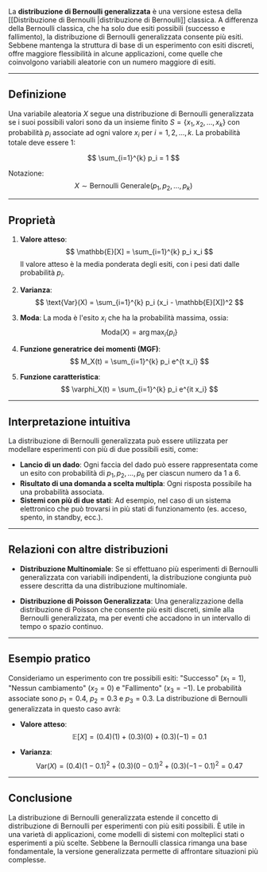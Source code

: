 La **distribuzione di Bernoulli generalizzata** è una versione estesa della [[Distribuzione di Bernoulli |distribuzione di Bernoulli]] classica. A differenza della Bernoulli classica, che ha solo due esiti possibili (successo e fallimento), la distribuzione di Bernoulli generalizzata consente più esiti. Sebbene mantenga la struttura di base di un esperimento con esiti discreti, offre maggiore flessibilità in alcune applicazioni, come quelle che coinvolgono variabili aleatorie con un numero maggiore di esiti.

---

## Definizione

Una variabile aleatoria $X$ segue una distribuzione di Bernoulli generalizzata se i suoi possibili valori sono da un insieme finito $S = \{x_1, x_2, \dots, x_k\}$ con probabilità $p_i$ associate ad ogni valore $x_i$ per $i = 1, 2, \dots, k$. La probabilità totale deve essere 1:

$$
\sum_{i=1}^{k} p_i = 1
$$

Notazione: $$X \sim \text{Bernoulli Generale}(p_1, p_2, \dots, p_k)$$

---

## Proprietà

1. **Valore atteso**:
   $$
   \mathbb{E}[X] = \sum_{i=1}^{k} p_i x_i
   $$
   Il valore atteso è la media ponderata degli esiti, con i pesi dati dalle probabilità $p_i$.

2. **Varianza**:
   $$
   \text{Var}(X) = \sum_{i=1}^{k} p_i (x_i - \mathbb{E}[X])^2
   $$

3. **Moda**:
   La moda è l'esito $x_i$ che ha la probabilità massima, ossia:
   $$
   \text{Moda}(X) = \arg \max_{i} \{ p_i \}
   $$

4. **Funzione generatrice dei momenti (MGF)**:
   $$
   M_X(t) = \sum_{i=1}^{k} p_i e^{t x_i}
   $$

5. **Funzione caratteristica**:
   $$
   \varphi_X(t) = \sum_{i=1}^{k} p_i e^{it x_i}
   $$

---

## Interpretazione intuitiva

La distribuzione di Bernoulli generalizzata può essere utilizzata per modellare esperimenti con più di due possibili esiti, come:

- **Lancio di un dado**: Ogni faccia del dado può essere rappresentata come un esito con probabilità di $p_1, p_2, \dots, p_6$ per ciascun numero da 1 a 6.
- **Risultato di una domanda a scelta multipla**: Ogni risposta possibile ha una probabilità associata.
- **Sistemi con più di due stati**: Ad esempio, nel caso di un sistema elettronico che può trovarsi in più stati di funzionamento (es. acceso, spento, in standby, ecc.).

---

## Relazioni con altre distribuzioni

- **Distribuzione Multinomiale**: Se si effettuano più esperimenti di Bernoulli generalizzata con variabili indipendenti, la distribuzione congiunta può essere descritta da una distribuzione multinomiale.
  
- **Distribuzione di Poisson Generalizzata**: Una generalizzazione della distribuzione di Poisson che consente più esiti discreti, simile alla Bernoulli generalizzata, ma per eventi che accadono in un intervallo di tempo o spazio continuo.

---

## Esempio pratico

Consideriamo un esperimento con tre possibili esiti: "Successo" ($x_1 = 1$), "Nessun cambiamento" ($x_2 = 0$) e "Fallimento" ($x_3 = -1$). Le probabilità associate sono $p_1 = 0.4$, $p_2 = 0.3$ e $p_3 = 0.3$. La distribuzione di Bernoulli generalizzata in questo caso avrà:

- **Valore atteso**:  
  $$
  \mathbb{E}[X] = (0.4)(1) + (0.3)(0) + (0.3)(-1) = 0.1
  $$

- **Varianza**:  
  $$
  \text{Var}(X) = (0.4)(1 - 0.1)^2 + (0.3)(0 - 0.1)^2 + (0.3)(-1 - 0.1)^2 = 0.47
  $$

---

## Conclusione

La distribuzione di Bernoulli generalizzata estende il concetto di distribuzione di Bernoulli per esperimenti con più esiti possibili. È utile in una varietà di applicazioni, come modelli di sistemi con molteplici stati o esperimenti a più scelte. Sebbene la Bernoulli classica rimanga una base fondamentale, la versione generalizzata permette di affrontare situazioni più complesse.
